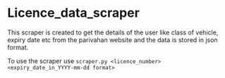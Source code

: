 # Licence_data_scraper
This scraper is created to get the details of the user like class of vehicle, expiry date etc from the parivahan website and the data is stored in json format.

To use the scraper use `scraper.py <licence_number> <expiry_date_in_YYYY-mm-dd format>`
